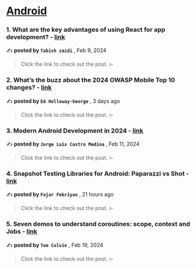 
<h1><a href=https://medium.com/tag/android/recommended target="_blank" rel="noopener noreferrer">Android</a></h1>
<h3>1. What are the key advantages of using React for app development? - <a href=https://medium.com/@tabish_14839/what-are-the-key-advantages-of-using-react-for-app-development-ab5c0c070ab0?source=tag_recommended_feed---------0-84----------android----------2976c142_fd97_49cb_b33e_7156f17f50c9------- target="_blank" rel="noopener noreferrer">link</a></h3>

✍️ **posted by `Tabish zaidi`** <date> , Feb 9, 2024</date>

<blockquote>Click the link to check out the post. ⌲</blockquote>

<h3>2. What’s the buzz about the 2024 OWASP Mobile Top 10 changes? - <a href=https://medium.com/proandroiddev/whats-the-buzz-about-the-2024-owasp-mobile-top-10-changes-83c93f765bd3?source=tag_recommended_feed---------1-107----------android----------2976c142_fd97_49cb_b33e_7156f17f50c9------- target="_blank" rel="noopener noreferrer">link</a></h3>

✍️ **posted by `Ed Holloway-George`** <date> , 3 days ago</date>

<blockquote>Click the link to check out the post. ⌲</blockquote>

<h3>3. Modern Android Development in 2024 - <a href=https://medium.com/@devjorgecastro/modern-android-development-in-2024-b70f194938bd?source=tag_recommended_feed---------2-85----------android----------2976c142_fd97_49cb_b33e_7156f17f50c9------- target="_blank" rel="noopener noreferrer">link</a></h3>

✍️ **posted by `Jorge Luis Castro Medina`** <date> , Feb 11, 2024</date>

<blockquote>Click the link to check out the post. ⌲</blockquote>

<h3>4. Snapshot Testing Libraries for Android: Paparazzi vs Shot - <a href=https://medium.com/astronauts-id/snapshot-testing-libraries-for-android-paparazzi-vs-shot-d3e7427ea534?source=tag_recommended_feed---------3-84----------android----------2976c142_fd97_49cb_b33e_7156f17f50c9------- target="_blank" rel="noopener noreferrer">link</a></h3>

✍️ **posted by `Fajar Febriyan`** <date> , 21 hours ago</date>

<blockquote>Click the link to check out the post. ⌲</blockquote>

<h3>5. Seven demos to understand coroutines:  scope, context and Jobs - <a href=https://medium.com/proandroiddev/seven-demos-to-understand-coroutines-scope-context-and-jobs-e40a5092e58a?source=tag_recommended_feed---------4-107----------android----------2976c142_fd97_49cb_b33e_7156f17f50c9------- target="_blank" rel="noopener noreferrer">link</a></h3>

✍️ **posted by `Tom Colvin`** <date> , Feb 19, 2024</date>

<blockquote>Click the link to check out the post. ⌲</blockquote>

